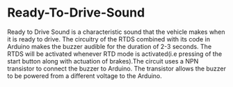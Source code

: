 # Ready-To-Drive-Sound
Ready to Drive Sound is a characteristic sound that the vehicle makes when it is ready to drive. The circuitry of the RTDS combined
with its code in Arduino makes the buzzer audible for the duration of 2-3 seconds. The RTDS will be
activated whenever RTD mode is activated(i.e pressing of the start button along with actuation of brakes).The
circuit uses a NPN transistor to connect the buzzer to Arduino. The transistor allows the buzzer to be
powered from a different voltage to the Arduino. 
